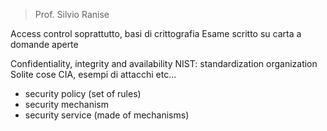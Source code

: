 > Prof. Silvio Ranise

Access control soprattutto, basi di crittografia
Esame scritto su carta a domande aperte

Confidentiality, integrity and availability
NIST: standardization organization
Solite cose CIA, esempi di attacchi etc...

- security policy (set of rules)
- security mechanism
- security service (made of mechanisms)